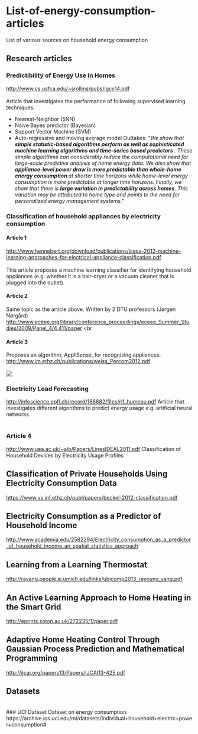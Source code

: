 # List-of-energy-consumption-articles
List of various sources on household energy consumption

## Research articles

### Predictibility of Energy Use in Homes
http://www.cs.usfca.edu/~srollins/pubs/igcc14.pdf
<br>
<br>
Article that investigates the performance of following supervised learning techniques:
* Nearest-Neighbor (5NN)
* Naive Bayes predictor (Bayesian)
* Support Vector Machine (SVM)
* Auto-regressive and moving average model
Outtakes:
<i>"We show that <b>simple statistic-based algorithms perform as well as
sophisticated machine learning algorithms and time-series based
predictors </b>. These simple algorithms can considerably reduce the
computational need for large-scale predictive analysis of home
energy data. We also show that <b>appliance-level power draw is
more predictable than whole-home energy consumption </b> at shorter
time horizons while home-level energy consumption is more
predictable at longer time horizons. Finally, we show that there is
<b>large variation in predictability across homes</b>. This variation may
be attributed to home type and points to the need for personalized
energy management systems." </i>


### Classification of household appliances by electricity consumption

#### Article 1
http://www.hennebert.org/download/publications/isspa-2012-machine-learning-approaches-for-electrical-appliance-classification.pdf
<br>
<br>
This article proposes a machine learning classifier for identifying household appliances (e.g. whether it is a hair-dryer or a vacuum cleaner that is plugged into the outlet).

#### Article 2
Same topic as the article above. Written by 2 DTU professors (Jørgen Nørgård)
http://www.eceee.org/library/conference_proceedings/eceee_Summer_Studies/2009/Panel_4/4.411/paper
<br
<br>

#### Article 3
Proposes an algorithm, AppliSense, for recognizing appliances.
http://www.im.ethz.ch/publications/weiss_Percom2012.pdf
<br>
<br>
![](http://s1.postimg.org/4p7m2qhyn/appliance_consumption1.png)
### Electricity Load Forecasting
http://infoscience.epfl.ch/record/188682/files/rlf_humeau.pdf
Article that investigates different algorithms to predict energy usage e.g. artificial neural networks
<br>
<br>

### Article 4
http://www.uea.ac.uk/~ajb/Papers/LinesIDEAL2011.pdf
Classification of Household Devices by Electricity Usage Profiles
<br>
## Classification of Private Households Using Electricity Consumption Data 
https://www.vs.inf.ethz.ch/publ/papers/beckel-2012-classification.pdf
<br>
## Electricity Consumption as a Predictor of Household Income
http://www.academia.edu/2582294/Electricity_consumption_as_a_predictor_of_household_income_an_spatial_statistics_approach
<br>
## Learning from a Learning Thermostat
http://rayang.people.si.umich.edu/links/ubicomp2013_rayoung_yang.pdf
<br>
## An Active Learning Approach to Home Heating in the Smart Grid
http://eprints.soton.ac.uk/272235/1/paper.pdf
<br>
## Adaptive Home Heating Control Through Gaussian Process Prediction and Mathematical Programming
http://ijcai.org/papers13/Papers/IJCAI13-425.pdf
<br>
## Datasets
<br>
### UCI Dataset
Dataset on energy consumption.
https://archive.ics.uci.edu/ml/datasets/Individual+household+electric+power+consumption#
<br>
